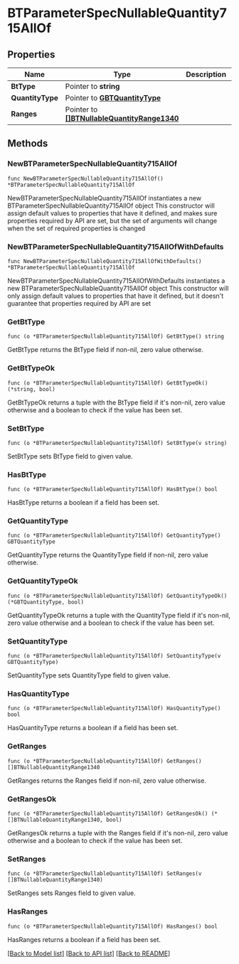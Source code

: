 # BTParameterSpecNullableQuantity715AllOf

## Properties

Name | Type | Description | Notes
------------ | ------------- | ------------- | -------------
**BtType** | Pointer to **string** |  | [optional] 
**QuantityType** | Pointer to [**GBTQuantityType**](GBTQuantityType.md) |  | [optional] 
**Ranges** | Pointer to [**[]BTNullableQuantityRange1340**](BTNullableQuantityRange1340.md) |  | [optional] 

## Methods

### NewBTParameterSpecNullableQuantity715AllOf

`func NewBTParameterSpecNullableQuantity715AllOf() *BTParameterSpecNullableQuantity715AllOf`

NewBTParameterSpecNullableQuantity715AllOf instantiates a new BTParameterSpecNullableQuantity715AllOf object
This constructor will assign default values to properties that have it defined,
and makes sure properties required by API are set, but the set of arguments
will change when the set of required properties is changed

### NewBTParameterSpecNullableQuantity715AllOfWithDefaults

`func NewBTParameterSpecNullableQuantity715AllOfWithDefaults() *BTParameterSpecNullableQuantity715AllOf`

NewBTParameterSpecNullableQuantity715AllOfWithDefaults instantiates a new BTParameterSpecNullableQuantity715AllOf object
This constructor will only assign default values to properties that have it defined,
but it doesn't guarantee that properties required by API are set

### GetBtType

`func (o *BTParameterSpecNullableQuantity715AllOf) GetBtType() string`

GetBtType returns the BtType field if non-nil, zero value otherwise.

### GetBtTypeOk

`func (o *BTParameterSpecNullableQuantity715AllOf) GetBtTypeOk() (*string, bool)`

GetBtTypeOk returns a tuple with the BtType field if it's non-nil, zero value otherwise
and a boolean to check if the value has been set.

### SetBtType

`func (o *BTParameterSpecNullableQuantity715AllOf) SetBtType(v string)`

SetBtType sets BtType field to given value.

### HasBtType

`func (o *BTParameterSpecNullableQuantity715AllOf) HasBtType() bool`

HasBtType returns a boolean if a field has been set.

### GetQuantityType

`func (o *BTParameterSpecNullableQuantity715AllOf) GetQuantityType() GBTQuantityType`

GetQuantityType returns the QuantityType field if non-nil, zero value otherwise.

### GetQuantityTypeOk

`func (o *BTParameterSpecNullableQuantity715AllOf) GetQuantityTypeOk() (*GBTQuantityType, bool)`

GetQuantityTypeOk returns a tuple with the QuantityType field if it's non-nil, zero value otherwise
and a boolean to check if the value has been set.

### SetQuantityType

`func (o *BTParameterSpecNullableQuantity715AllOf) SetQuantityType(v GBTQuantityType)`

SetQuantityType sets QuantityType field to given value.

### HasQuantityType

`func (o *BTParameterSpecNullableQuantity715AllOf) HasQuantityType() bool`

HasQuantityType returns a boolean if a field has been set.

### GetRanges

`func (o *BTParameterSpecNullableQuantity715AllOf) GetRanges() []BTNullableQuantityRange1340`

GetRanges returns the Ranges field if non-nil, zero value otherwise.

### GetRangesOk

`func (o *BTParameterSpecNullableQuantity715AllOf) GetRangesOk() (*[]BTNullableQuantityRange1340, bool)`

GetRangesOk returns a tuple with the Ranges field if it's non-nil, zero value otherwise
and a boolean to check if the value has been set.

### SetRanges

`func (o *BTParameterSpecNullableQuantity715AllOf) SetRanges(v []BTNullableQuantityRange1340)`

SetRanges sets Ranges field to given value.

### HasRanges

`func (o *BTParameterSpecNullableQuantity715AllOf) HasRanges() bool`

HasRanges returns a boolean if a field has been set.


[[Back to Model list]](../README.md#documentation-for-models) [[Back to API list]](../README.md#documentation-for-api-endpoints) [[Back to README]](../README.md)


